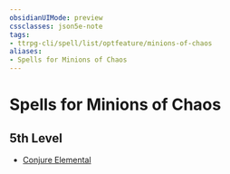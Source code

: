 ```yaml
---
obsidianUIMode: preview
cssclasses: json5e-note
tags:
- ttrpg-cli/spell/list/optfeature/minions-of-chaos
aliases:
- Spells for Minions of Chaos
---
```

# Spells for Minions of Chaos

## 5th Level

- [Conjure Elemental](/3-Mechanics/CLI/spells/conjure-elemental-xphb.md "XPHB")
